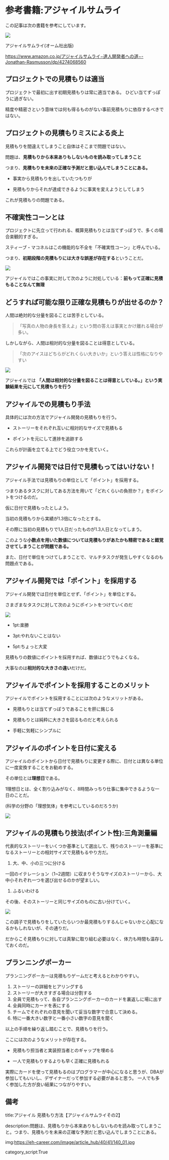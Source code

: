 



# 参考書籍:アジャイルサムライ

この記事は次の書籍を参考にしています。

<img src="https://eh-career.com/image/article_hub/40/41/140_01.jpg">

アジャイルサムライ(オーム社出版)


https://www.amazon.co.jp/アジャイルサムライ−達人開発者への道−-Jonathan-Rasmusson/dp/4274068560



## プロジェクトでの見積もりは適当

プロジェクトで最初に出す初期見積もりは常に適当である。
ひどい当てずっぽうに過ぎない。

精度や精密さという意味では何も得るものがない事前見積もりに依存するべきではない。

## プロジェクトの見積もりミスによる炎上

見積もりを間違えてしまうこと自体はそこまで問題ではない。

問題は、**見積もりから本来ありもしないものを読み取ってしまうこと**

つまり、**見積もりを未来の正確な予測だと思い込んでしまうことにある。**

- 事実から見積もりを出していたつもりが

- 見積もりからそれが達成できるように事実を変えようとしてしまう

これが見積もりの問題である。


## 不確実性コーンとは

プロジェクトに先立って行われる、概算見積もりとは当てずっぽうで、多くの場合楽観的すぎる。

スティーブ・マコネルはこの機能的な不全を「不確実性コーン」と呼んでいる。

つまり、**初期段階の見積もりには大きな誤差が存在する**ということだ。

<img src="https://cdn-ak.f.st-hatena.com/images/fotolife/d/dkfj/20170518/20170518115300.png">

アジャイルではこの事実に対して次のように対処している：**前もって正確に見積もることなんて無理**


## どうすれば可能な限り正確な見積もりが出せるのか？

人間は絶対的な分量を図ることは苦手としている。

> 「写真の人物の身長を答えよ」という問の答えは事実とかけ離れる場合が多い。

しかしながら、人間は相対的な分量を図ることは得意としている。

> 「次のアイスはどちらがどれくらい大きいか」という答えは性格になりやすい

<img src="https://media.istockphoto.com/photos/two-ice-cream-cones-stuck-in-the-sand-on-beach-picture-id507489997">


アジャイルでは **「人間は相対的な分量を図ることは得意としている。」という実験結果を元にして見積もりを行う**



## アジャイルでの見積もり手法

具体的には次の方法でアジャイル開発の見積もりを行う。

- ストーリーをそれぞれ互いに相対的なサイズで見積もる

- ポイントを元にして進捗を追跡する

これらが計画を立てる上でどう役立つかを見ていく。


## アジャイル開発では日付で見積もってはいけない！

アジャイル手法では見積もりの単位として「ポイント」を採用する。

つまりあるタスクに対してある方法を用いて「どれくらいの負担か？」をポイントをつけるのだ。

仮に日付で見積もったとしよう。

当初の見積もりから実績が1.3倍になったとする。

その際に当初の見積もりで1人日だったものが1.3人日となってしまう。

このような**小数点を用いた数値については見積もりがあたかも精密であると錯覚させてしまうことが問題である。**

また、日付で単位をつけてしまうことで、マルチタスクが発生しやすくなるのも問題点である。

## アジャイル開発では「ポイント」を採用する

アジャイル開発では日付を単位とせず、「ポイント」を単位とする。

さまざまなタスクに対して次のようにポイントをつけていくのだ

<img src="https://miro.medium.com/max/1400/1*j2jobTni71sWyukrGUGyQw.png">

- 1pt:楽勝

- 3pt:やれないことはない

- 5pt:ちょっと大変

見積もりの数値にポイントを採用すれば、数値はどうでもよくなる。

大事なのは**相対的な大きさの違い**だけだ。


## アジャイルでポイントを採用することのメリット

アジャイルでポイントを採用することには次のようなメリットがある。

- 見積もりとは当てずっぽうであることを肝に銘じる

- 見積もりとは純粋に大きさを図るものだと考えられる

- 手軽に気軽にシンプルに

## アジャイルのポイントを日付に変える

アジャイルのポイントから日付で見積もりに変更する際に、日付とは異なる単位に一度変換することをお勧めする。

その単位とは**理想日**である。

1理想日とは、全く割り込みがなく、8時間みっちり仕事に集中できるような一日のことだ。

(科学の分野の「理想気体」を参考にしているのだろうか)

<img src="https://www.yukimura-physics.com/wp-content/uploads/2018/12/3-3.jpg">


## アジャイルの見積もり技法(ポイント性):三角測量編

代表的なストーリーをいくつか基準として選出して、残りのストーリーを基準になるストーリーとの相対サイズで見積もるやり方だ。

1. 大、中、小の三つに分ける

一回のイテレーション（1~2週間）に収まりそうなサイズのストーリーから、大中小それぞれ一つを選び出せるのかが望ましい。


1. ふるいわける

その後、そのストーリーと同じサイズのものに古い分けていく。

<img src="https://image.slidesharecdn.com/7-141007090142-conversion-gate02/85/7-18-320.jpg?cb=1412672622">

この調子で見積もりをしていたらいつか最見積もりするんじゃないかと心配になるかもしれないが、その通りだ。

だからこそ見積もりに対しては真摯に取り組む必要はなく、体力も時間も温存しておくのだ。


## プランニングポーカー

プランニングポーカーは見積もりゲームだと考えるとわかりやすい。

1. ストーリーの詳細をヒアリングする
1. ストーリーが大きすぎる場合は分割する
1. 全員で見積もって、各自プランニングポーカーのカードを裏返しに場に出す
1. 全員同時にカードを表にする
1. チームでそれぞれの意見を聞いて妥当な数字で合意して決める。
1. 特に一番大きい数字と一番小さい数字の意見を聞く

以上の手順を繰り返し踏むことで、見積もりを行う。

ここには次のようなメリットが存在する。

- 見積もり担当者と実装担当者とのギャップを埋める

- 一人で見積もりするよりも早く正確に見積もれる

実際にカードを使って見積もるのはプログラマーが中心になると思うが、DBAが参加してもいいし、デザイナーだって参加する必要があると思う。
一人でも多く参加した方が良い結果につながりやすい。








## 備考

title:アジャイル 見積もり方法【アジャイルサムライその2】

description:問題は、見積もりから本来ありもしないものを読み取ってしまうこと。つまり、見積もりを未来の正確な予測だと思い込んでしまうことにある。


img:https://eh-career.com/image/article_hub/40/41/140_01.jpg

category_script:True